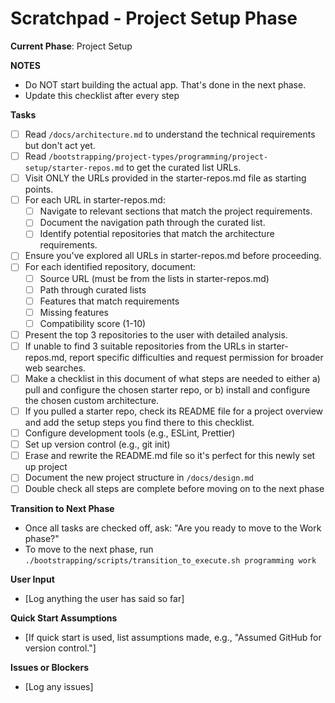 # Scratchpad - Project Setup Phase

**Current Phase**: Project Setup

**NOTES**
- Do NOT start building the actual app. That's done in the next phase.
- Update this checklist after every step

**Tasks**  
- [ ] Read `/docs/architecture.md` to understand the technical requirements but don't act yet.
- [ ] Read `/bootstrapping/project-types/programming/project-setup/starter-repos.md` to get the curated list URLs.
- [ ] Visit ONLY the URLs provided in the starter-repos.md file as starting points.
- [ ] For each URL in starter-repos.md:
   - [ ] Navigate to relevant sections that match the project requirements.
   - [ ] Document the navigation path through the curated list.
   - [ ] Identify potential repositories that match the architecture requirements.
- [ ] Ensure you've explored all URLs in starter-repos.md before proceeding.
- [ ] For each identified repository, document:
   - [ ] Source URL (must be from the lists in starter-repos.md)
   - [ ] Path through curated lists
   - [ ] Features that match requirements
   - [ ] Missing features
   - [ ] Compatibility score (1-10)
- [ ] Present the top 3 repositories to the user with detailed analysis.
- [ ] If unable to find 3 suitable repositories from the URLs in starter-repos.md, report specific difficulties and request permission for broader web searches.
- [ ] Make a checklist in this document of what steps are needed to either a) pull and configure the chosen starter repo, or b) install and configure the chosen custom architecture.
- [ ] If you pulled a starter repo, check its README file for a project overview and add the setup steps you find there to this checklist.
- [ ] Configure development tools (e.g., ESLint, Prettier)  
- [ ] Set up version control (e.g., git init)
- [ ] Erase and rewrite the README.md file so it's perfect for this newly set up project
- [ ] Document the new project structure in `/docs/design.md`
- [ ] Double check all steps are complete before moving on to the next phase

**Transition to Next Phase**
- Once all tasks are checked off, ask: "Are you ready to move to the Work phase?"
- To move to the next phase, run `./bootstrapping/scripts/transition_to_execute.sh programming work`

**User Input**  
- [Log anything the user has said so far]

**Quick Start Assumptions**  
- [If quick start is used, list assumptions made, e.g., "Assumed GitHub for version control."]

**Issues or Blockers**  
- [Log any issues]